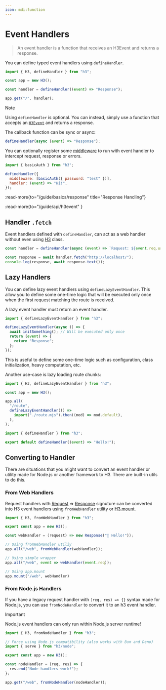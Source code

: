 ```yaml
---
icon: mdi:function
---
```


# Event Handlers

> An event handler is a function that receives an H3Event and returns a response.

You can define typed event handlers using `defineHandler`.

```js
import { H3, defineHandler } from "h3";

const app = new H3();

const handler = defineHandler((event) => "Response");

app.get("/", handler);
```

> [!NOTE]
> Using `defineHandler` is optional.
> You can instead, simply use a function that accepts an [`H3Event`](/guide/api/h3event) and returns a response.

The callback function can be sync or async:

```js
defineHandler(async (event) => "Response");
```

You can optionally register some [middleware](/guide/basics/middleware) to run with event handler to intercept request, response or errors.

```js
import { basicAuth } from "h3";

defineHandler({
  middleware: [basicAuth({ password: "test" })],
  handler: (event) => "Hi!",
});
```

:read-more{to="/guide/basics/response" title="Response Handling"}

:read-more{to="/guide/api/h3event" }

## Handler `.fetch`

Event handlers defined with `defineHandler`, can act as a web handler without even using [H3](/guide/api/h3) class.

```js
const handler = defineHandler(async (event) => `Request: ${event.req.url}`);

const response = await handler.fetch("http://localhost/");
console.log(response, await response.text());
```

## Lazy Handlers

You can define lazy event handlers using `defineLazyEventHandler`. This allow you to define some one-time logic that will be executed only once when the first request matching the route is received.

A lazy event handler must return an event handler.

```js
import { defineLazyEventHandler } from "h3";

defineLazyEventHandler(async () => {
  await initSomething(); // Will be executed only once
  return (event) => {
    return "Response";
  };
});
```

This is useful to define some one-time logic such as configuration, class initialization, heavy computation, etc.

Another use-case is lazy loading route chunks:

```js [app.mjs]
import { H3, defineLazyEventHandler } from "h3";

const app = new H3();

app.all(
  "/route",
  defineLazyEventHandler(() =>
    import("./route.mjs").then((mod) => mod.default),
  ),
);
```

```js [route.mjs]
import { defineHandler } from "h3";

export default defineHandler((event) => "Hello!");
```

## Converting to Handler

There are situations that you might want to convert an event handler or utility made for Node.js or another framework to H3.
There are built-in utils to do this.

### From Web Handlers

Request handlers with [Request](https://developer.mozilla.org/en-US/docs/Web/API/Request) => [Response](https://developer.mozilla.org/en-US/docs/Web/API/Response) signuture can be converted into H3 event handlers using `fromWebHandler` utility or [H3.mount](/guide/api/h3#h3mount).

```js
import { H3, fromWebHandler } from "h3";

export const app = new H3();

const webHandler = (request) => new Response("👋 Hello!"));

// Using fromWebHandler utiliy
app.all("/web", fromWebHandler(webHandler));

// Using simple wrapper
app.all("/web", event => webHandler(event.req));

// Using app.mount
app.mount("/web", webHandler)
```

### From Node.js Handlers

If you have a legacy request handler with `(req, res) => {}` syntax made for Node.js, you can use `fromNodeHandler` to convert it to an h3 event handler.

> [!IMPORTANT]
> Node.js event handlers can only run within Node.js server runtime!

```js
import { H3, fromNodeHandler } from "h3";

// Force using Node.js compatibility (also works with Bun and Deno)
import { serve } from "h3/node";

export const app = new H3();

const nodeHandler = (req, res) => {
  res.end("Node handlers work!");
};

app.get("/web", fromNodeHandler(nodeHandler));
```
